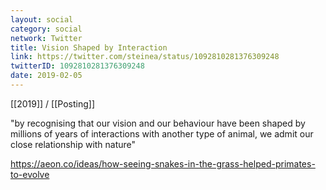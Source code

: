 ```yaml
---
layout: social
category: social
network: Twitter
title: Vision Shaped by Interaction
link: https://twitter.com/steinea/status/1092810281376309248
twitterID: 1092810281376309248
date: 2019-02-05
---
```


[[2019]] / [[Posting]]

"by recognising that our vision and our behaviour have been shaped by millions of years of interactions with another type of animal, we admit our close relationship with nature"

<https://aeon.co/ideas/how-seeing-snakes-in-the-grass-helped-primates-to-evolve>
